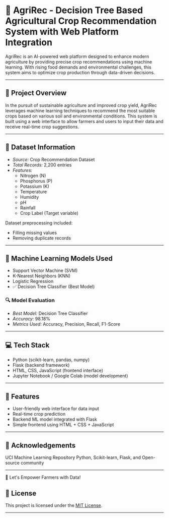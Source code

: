 # 🌾 AgriRec - Decision Tree Based Agricultural Crop Recommendation System with Web Platform Integration

AgriRec is an AI-powered web platform designed to enhance modern agriculture by providing precise crop recommendations using machine learning. With rising food demands and environmental challenges, this system aims to optimize crop production through data-driven decisions.

---

## 📌 Project Overview

In the pursuit of sustainable agriculture and improved crop yield, AgriRec leverages machine learning techniques to recommend the most suitable crops based on various soil and environmental conditions. This system is built using a web interface to allow farmers and users to input their data and receive real-time crop suggestions.

---

## 🌿 Dataset Information

- *Source:* Crop Recommendation Dataset  
- *Total Records:* 2,200 entries  
- *Features:*
  - Nitrogen (N)
  - Phosphorus (P)
  - Potassium (K)
  - Temperature
  - Humidity
  - pH
  - Rainfall
  - Crop Label (Target variable)

Dataset preprocessing included:
- Filling missing values
- Removing duplicate records

---

## 🤖 Machine Learning Models Used

- Support Vector Machine (SVM)
- K-Nearest Neighbors (KNN)
- Logistic Regression
- ✅ Decision Tree Classifier (Best Model)

### 🔍 Model Evaluation
- *Best Model:* Decision Tree Classifier
- *Accuracy:* 98.18%
- *Metrics Used:* Accuracy, Precision, Recall, F1-Score

---

## 💻 Tech Stack

- Python (scikit-learn, pandas, numpy)
- Flask (backend framework)
- HTML, CSS, JavaScript (frontend interface)
- Jupyter Notebook / Google Colab (model development)

---

## 🚀 Features

- User-friendly web interface for data input
- Real-time crop prediction
- Backend ML model integrated with Flask
- Simple frontend using HTML + CSS + JavaScript

---
## 🙌 Acknowledgements
UCI Machine Learning Repository
Python, Scikit-learn, Flask, and Open-source community

---
🌱 Let's Empower Farmers with Data!

## 📜 License
This project is licensed under the [MIT License](./LICENSE).

----
